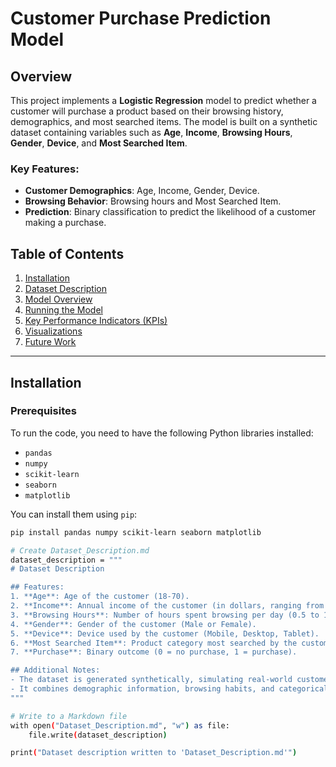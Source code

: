 # Customer Purchase Prediction Model

## Overview
This project implements a **Logistic Regression** model to predict whether a customer will purchase a product based on their browsing history, demographics, and most searched items. The model is built on a synthetic dataset containing variables such as **Age**, **Income**, **Browsing Hours**, **Gender**, **Device**, and **Most Searched Item**.

### Key Features:
- **Customer Demographics**: Age, Income, Gender, Device.
- **Browsing Behavior**: Browsing hours and Most Searched Item.
- **Prediction**: Binary classification to predict the likelihood of a customer making a purchase.

## Table of Contents
1. [Installation](#installation)
2. [Dataset Description](#dataset-description)
3. [Model Overview](#model-overview)
4. [Running the Model](#running-the-model)
5. [Key Performance Indicators (KPIs)](#key-performance-indicators-kpis)
6. [Visualizations](#visualizations)
7. [Future Work](#future-work)

---

## Installation

### Prerequisites
To run the code, you need to have the following Python libraries installed:
- `pandas`
- `numpy`
- `scikit-learn`
- `seaborn`
- `matplotlib`

You can install them using `pip`:

```bash
pip install pandas numpy scikit-learn seaborn matplotlib

# Create Dataset_Description.md
dataset_description = """
# Dataset Description

## Features:
1. **Age**: Age of the customer (18-70).
2. **Income**: Annual income of the customer (in dollars, ranging from $20,000 to $120,000).
3. **Browsing Hours**: Number of hours spent browsing per day (0.5 to 10 hours).
4. **Gender**: Gender of the customer (Male or Female).
5. **Device**: Device used by the customer (Mobile, Desktop, Tablet).
6. **Most Searched Item**: Product category most searched by the customer (Electronics, Clothing, Home Decor, etc.).
7. **Purchase**: Binary outcome (0 = no purchase, 1 = purchase).

## Additional Notes:
- The dataset is generated synthetically, simulating real-world customer data and behaviors.
- It combines demographic information, browsing habits, and categorical data to provide realistic insights for predictive modeling.
"""

# Write to a Markdown file
with open("Dataset_Description.md", "w") as file:
    file.write(dataset_description)

print("Dataset description written to 'Dataset_Description.md'")


